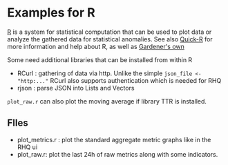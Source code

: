 # Examples for R 

[R][1] is a system for statistical computation that can be used to plot data or analyze the gathered data for
statistical anomalies.
See also [Quick-R][2] for more information and help about R, as well as [Gardener's own][3]

Some need additional libraries that can be installed from within R

* RCurl : gathering of data via http. Unlike the simple `json_file <- "http:..."` RCurl also supports authentication which is needed for RHQ
* rjson : parse JSON into Lists and Vectors

`plot_raw.r` can also plot the moving average if library TTR is installed.

## FIles

* plot_metrics.r : plot the standard aggregate metric graphs like in the RHQ ui
* plot_raw.r: plot the last 24h of raw metrics along with some indicators.


[1]: http://www.r-project.org/
[2]: http://www.statmethods.net/index.html
[3]: http://www.gardenersown.co.uk/Education/Lectures/R/index.htm
